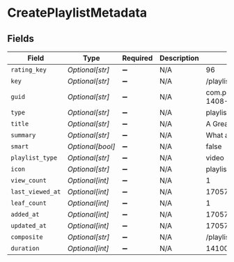 # CreatePlaylistMetadata


## Fields

| Field                                                          | Type                                                           | Required                                                       | Description                                                    | Example                                                        |
| -------------------------------------------------------------- | -------------------------------------------------------------- | -------------------------------------------------------------- | -------------------------------------------------------------- | -------------------------------------------------------------- |
| `rating_key`                                                   | *Optional[str]*                                                | :heavy_minus_sign:                                             | N/A                                                            | 96                                                             |
| `key`                                                          | *Optional[str]*                                                | :heavy_minus_sign:                                             | N/A                                                            | /playlists/96/items                                            |
| `guid`                                                         | *Optional[str]*                                                | :heavy_minus_sign:                                             | N/A                                                            | com.plexapp.agents.none://a2f92937-1408-40e2-b022-63a8a9377e55 |
| `type`                                                         | *Optional[str]*                                                | :heavy_minus_sign:                                             | N/A                                                            | playlist                                                       |
| `title`                                                        | *Optional[str]*                                                | :heavy_minus_sign:                                             | N/A                                                            | A Great Playlist                                               |
| `summary`                                                      | *Optional[str]*                                                | :heavy_minus_sign:                                             | N/A                                                            | What a great playlist                                          |
| `smart`                                                        | *Optional[bool]*                                               | :heavy_minus_sign:                                             | N/A                                                            | false                                                          |
| `playlist_type`                                                | *Optional[str]*                                                | :heavy_minus_sign:                                             | N/A                                                            | video                                                          |
| `icon`                                                         | *Optional[str]*                                                | :heavy_minus_sign:                                             | N/A                                                            | playlist://image.smart                                         |
| `view_count`                                                   | *Optional[int]*                                                | :heavy_minus_sign:                                             | N/A                                                            | 1                                                              |
| `last_viewed_at`                                               | *Optional[int]*                                                | :heavy_minus_sign:                                             | N/A                                                            | 1705719589                                                     |
| `leaf_count`                                                   | *Optional[int]*                                                | :heavy_minus_sign:                                             | N/A                                                            | 1                                                              |
| `added_at`                                                     | *Optional[int]*                                                | :heavy_minus_sign:                                             | N/A                                                            | 1705719589                                                     |
| `updated_at`                                                   | *Optional[int]*                                                | :heavy_minus_sign:                                             | N/A                                                            | 1705724593                                                     |
| `composite`                                                    | *Optional[str]*                                                | :heavy_minus_sign:                                             | N/A                                                            | /playlists/96/composite/1705724593                             |
| `duration`                                                     | *Optional[int]*                                                | :heavy_minus_sign:                                             | N/A                                                            | 141000                                                         |